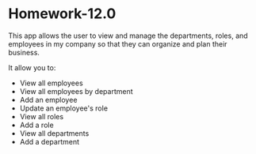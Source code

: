 # Homework-12.0
 
This app allows the user to view and manage the departments, roles, and employees in my company so that they can organize and plan their business.

It allow you to:
- View all employees
- View all employees by department
- Add an employee
- Update an employee's role
- View all roles
- Add a role
- View all departments
- Add a department


